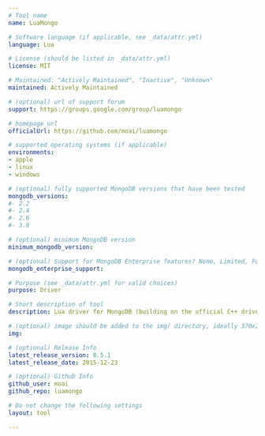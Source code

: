 ```yaml
---
# Tool name
name: LuaMongo

# Software language (if applicable, see _data/attr.yml)
language: Lua

# License (should be listed in _data/attr.yml)
license: MIT

# Maintained: "Actively Maintained", "Inactive", "Unknown"
maintained: Actively Maintained

# (optional) url of support forum
support: https://groups.google.com/group/luamongo

# homepage url
officialUrl: https://github.com/moai/luamongo

# supported operating systems (if applicable)
environments:
- apple
- linux
- windows

# (optional) fully supported MongoDB versions that have been tested
mongodb_versions:
#- 2.2
#- 2.4
#- 2.6
#- 3.0

# (optional) minimum MongoDB version
minimum_mongodb_version:

# (optional) Support for MongoDB Enterprise features? None, Limited, Full
mongodb_enterprise_support: 

# Purpose (see _data/attr.yml for valid choices)
purpose: Driver

# Short description of tool
description: Lua driver for MongoDB (building on the official C++ driver).

# (optional) image should be added to the img/ directory, ideally 370x200px
img: 

# (optional) Release Info
latest_release_version: 0.5.1
latest_release_date: 2015-12-23

# (optional) Github Info
github_user: moai
github_repo: luamongo

# Do not change the following settings
layout: tool

---
```

